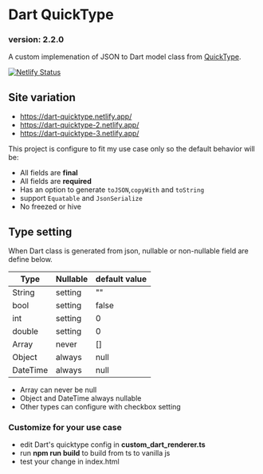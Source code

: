 # Dart QuickType

### version: 2.2.0

A custom implemenation of JSON to Dart model class from [QuickType](https://github.com/quicktype/quicktype).

[![Netlify Status](https://api.netlify.com/api/v1/badges/f0148cf0-a1b5-4db5-89e9-936157b57e19/deploy-status)](https://app.netlify.com/sites/dart-quicktype/deploys)

## Site variation

- https://dart-quicktype.netlify.app/
- https://dart-quicktype-2.netlify.app/
- https://dart-quicktype-3.netlify.app/

This project is configure to fit my use case only so the default behavior will be:

- All fields are **final**
- All fields are **required** 
- Has an option to generate `toJSON`,`copyWith` and `toString`
- support `Equatable` and `JsonSerialize`
- No freezed or hive

## Type setting

When Dart class is generated from json, nullable or non-nullable field are define below.


| Type     | Nullable | default value |
| -------- | -------- | ------------- |
| String   | setting  | ""            |
| bool     | setting  | false         |
| int      | setting  | 0             |
| double   | setting  | 0             |
| Array    | never    | []            |
| Object   | always   | null          |
| DateTime | always   | null          |


- Array can never be null
- Object and DateTime always nullable
- Other types can configure with checkbox setting


### Customize for your use case
- edit Dart's quicktype config in **custom_dart_renderer.ts**
- run **npm run build** to build from ts to vanilla js
- test your change in index.html
